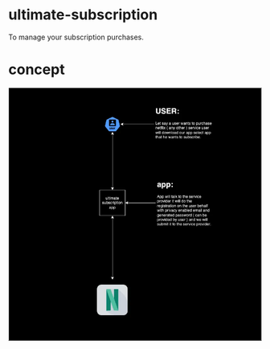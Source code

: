 # ultimate-subscription

To manage your subscription purchases.

# concept
<img alt="ultimate-subscription" src="concept.webp"/>